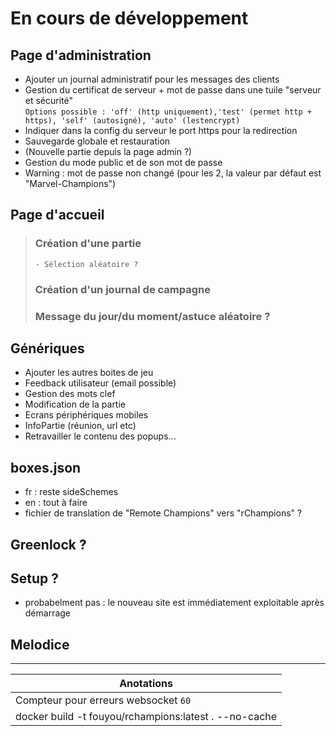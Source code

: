 # En cours de développement

## Page d'administration
 - Ajouter un journal administratif pour les messages des clients
 - Gestion du certificat de serveur + mot de passe dans une tuile "serveur et sécurité"  
   ```Options possible : 'off' (http uniquement),'test' (permet http + https), 'self' (autosigné), 'auto' (lestencrypt)```
 - Indiquer dans la config du serveur le port https pour la redirection
 - Sauvegarde globale et restauration
 - (Nouvelle partie depuis la page admin ?)
 - Gestion du mode public et de son mot de passe
 - Warning : mot de passe non changé (pour les 2, la valeur par défaut est "Marvel-Champions")

## Page d'accueil
>    ### Création d'une partie
>     - Sélection aléatoire ?
>    ### Création d'un journal de campagne  
>    ### Message du jour/du moment/astuce aléatoire ?

## Génériques
 - Ajouter les autres boites de jeu
 - Feedback utilisateur (email possible)
 - Gestion des mots clef
 - Modification de la partie
 - Ecrans périphériques mobiles
 - InfoPartie (réunion, url etc)
 - Retravailler le contenu des popups...

## boxes.json
 - fr : reste sideSchemes
 - en : tout à faire
 - fichier de translation de "Remote Champions" vers "rChampions" ?

## Greenlock ?
 
## Setup ?
 - probabelment pas : le nouveau site est immédiatement exploitable après démarrage

## Melodice

---

| Anotations |
| --- |
| Compteur pour erreurs websocket  ```60``` |
| docker build -t fouyou/rchampions:latest . --no-cache |